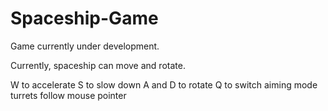 # Spaceship-Game

Game currently under development.

Currently, spaceship can move and rotate.

W to accelerate
S to slow down
A and D to rotate
Q to switch aiming mode
turrets follow mouse pointer
